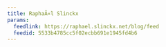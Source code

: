 ```yaml
---
title: RaphaÃ«l Slinckx
params:
  feedlink: https://raphael.slinckx.net/blog/feed
  feedid: 5533b4785cc5f02ecbb691e1945fd4b6
---
```

